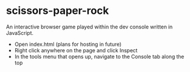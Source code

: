 # scissors-paper-rock
An interactive browser game played within the dev console written in JavaScript.

- Open index.html (plans for hosting in future)
- Right click anywhere on the page and click Inspect
- In the tools menu that opens up, navigate to the Console tab along the top